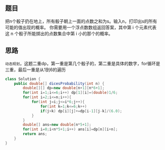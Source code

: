 ## 题目
把n个骰子扔在地上，所有骰子朝上一面的点数之和为s。输入n，打印出s的所有可能的值出现的概率。
你需要用一个浮点数数组返回答案，其中第 i 个元素代表这 n 个骰子所能掷出的点数集合中第 i 小的那个的概率。
## 思路
`动态规划`，这题二重dp，第一重是第几个骰子的，第二重是具体的数字，for循环是三重，最后一重是从1到6的遍历
```java
class Solution {
    public double[] dicesProbability(int n) {
        double[][] dp=new double[n+1][n*6+1];
        for(int i=1;i<=6;i++) dp[1][i]=(double)1/6;
        for(int i=2;i<=n;i++){
            for(int j=i;j<=i*6;j++){
                for(int k=1;k<=6;k++)
                if(j>k) dp[i][j]+=dp[i-1][j-k]/(6.0);
            }
        }
        double[] ans=new double[n*5+1];
        for(int i=0;i<n*5+1;i++) ans[i]=dp[n][i+n];
        return ans;
    }
}
```

